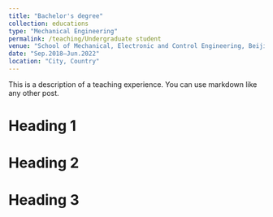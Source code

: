 ```yaml
---
title: "Bachelor's degree"
collection: educations
type: "Mechanical Engineering"
permalink: /teaching/Undergraduate student
venue: "School of Mechanical, Electronic and Control Engineering, Beijing Jiaotong University"
date: "Sep.2018–Jun.2022"
location: "City, Country"
---
```


This is a description of a teaching experience. You can use markdown like any other post.

Heading 1
======

Heading 2
======

Heading 3
======
